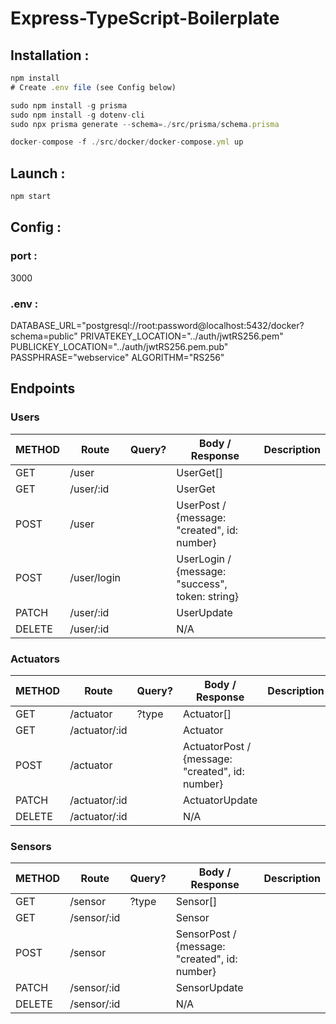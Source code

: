 # Express-TypeScript-Boilerplate

## Installation : 

```ts
npm install
# Create .env file (see Config below)
```

```ts
sudo npm install -g prisma
sudo npm install -g dotenv-cli
sudo npx prisma generate --schema=./src/prisma/schema.prisma
```
```ts
docker-compose -f ./src/docker/docker-compose.yml up
```


## Launch : 

```ts
npm start
```

## Config : 
### port : 
3000
### .env :
DATABASE_URL="postgresql://root:password@localhost:5432/docker?schema=public"
PRIVATEKEY_LOCATION="../auth/jwtRS256.pem"
PUBLICKEY_LOCATION="../auth/jwtRS256.pem.pub"
PASSPHRASE="webservice"
ALGORITHM="RS256"

## Endpoints

### Users

| METHOD | Route       | Query? | Body / Response                                  | Description |
| ------ | ----------- | ------ | ------------------------------------------------ | ----------- |
| GET    | /user       |        | UserGet[]                                        |             |
| GET    | /user/:id   |        | UserGet                                          |             |
| POST   | /user       |        | UserPost / {message: "created", id: number}      |             |
| POST   | /user/login |        | UserLogin  / {message: "success", token: string} |             |
| PATCH  | /user/:id   |        | UserUpdate                                       |             |
| DELETE | /user/:id   |        | N/A                                              |             |

### Actuators

| METHOD | Route         | Query? | Body / Response                                 | Description |
| ------ | ------------- | ------ | ----------------------------------------------- | ----------- |
| GET    | /actuator     | ?type  | Actuator[]                                      |             |
| GET    | /actuator/:id |        | Actuator                                        |             |
| POST   | /actuator     |        | ActuatorPost / {message: "created", id: number} |             |
| PATCH  | /actuator/:id |        | ActuatorUpdate                                  |             |
| DELETE | /actuator/:id |        | N/A                                             |             |

### Sensors

| METHOD | Route       | Query? | Body / Response                               | Description |
| ------ | ----------- | ------ | --------------------------------------------- | ----------- |
| GET    | /sensor     | ?type  | Sensor[]                                      |             |
| GET    | /sensor/:id |        | Sensor                                        |             |
| POST   | /sensor     |        | SensorPost / {message: "created", id: number} |             |
| PATCH  | /sensor/:id |        | SensorUpdate                                  |             |
| DELETE | /sensor/:id |        | N/A                                           |             |